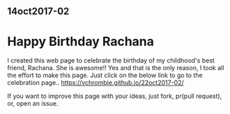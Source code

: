 ## 14oct2017-02
# Happy Birthday Rachana

I created this web page to celebrate the birthday of my childhood's best friend, Rachana.
She is awesome!!
Yes and that is the only reason, I took all the effort to make this page.
Just click on the below link to go to the celebration page..
https://vchrombie.github.io/22oct2017-02/

If you want to improve this page with your ideas, just fork, pr(pull request), or, open an issue.
